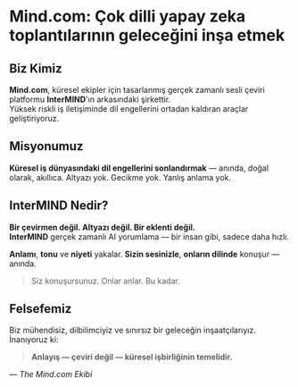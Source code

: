# Mind.com: Çok dilli yapay zeka toplantılarının geleceğini inşa etmek

## Biz Kimiz

**Mind.com**, küresel ekipler için tasarlanmış gerçek zamanlı sesli çeviri platformu **InterMIND**'ın arkasındaki şirkettir.  
Yüksek riskli iş iletişiminde dil engellerini ortadan kaldıran araçlar geliştiriyoruz.

## Misyonumuz

**Küresel iş dünyasındaki dil engellerini sonlandırmak** — anında, doğal olarak, akıllıca.
Altyazı yok. Gecikme yok. Yanlış anlama yok.

## InterMIND Nedir?

**Bir çevirmen değil. Altyazı değil. Bir eklenti değil.**  
**InterMIND** gerçek zamanlı AI yorumlama — bir insan gibi, sadece daha hızlı.

**Anlamı**, **tonu** ve **niyeti** yakalar.
**Sizin sesinizle**, **onların dilinde** konuşur — anında.

> Siz konuşursunuz. Onlar anlar. Bu kadar.

## Felsefemiz

Biz mühendisiz, dilbilimciyiz ve sınırsız bir geleceğin inşaatçılarıyız.
İnanıyoruz ki:

> **Anlayış — çeviri değil — küresel işbirliğinin temelidir.**

— _The Mind.com Ekibi_